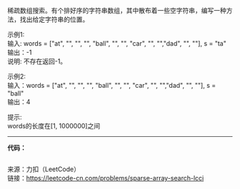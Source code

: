 稀疏数组搜索。有个排好序的字符串数组，其中散布着一些空字符串，编写一种方法，找出给定字符串的位置。                              


示例1:                               
输入: words = ["at", "", "", "", "ball", "", "", "car", "", "","dad", "", ""], s = "ta"                                   
输出：-1                                      
说明: 不存在返回-1。                                      

示例2:                                        
输入：words = ["at", "", "", "", "ball", "", "", "car", "", "","dad", "", ""], s = "ball"                                      
输出：4                            

提示:                                    
words的长度在[1, 1000000]之间                                     

***

**代码：**

```java

```


来源：力扣（LeetCode）                        
链接：https://leetcode-cn.com/problems/sparse-array-search-lcci
